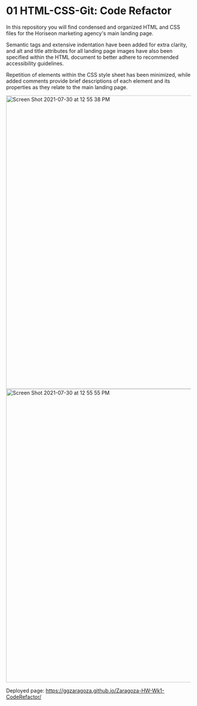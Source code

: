 # 01 HTML-CSS-Git: Code Refactor

In this repository you will find condensed and organized HTML and CSS files for the Horiseon marketing agency's main landing page.

Semantic tags and extensive indentation have been added for extra clarity, and alt and title attributes for all landing page images have also been specified within
the HTML document to better adhere to recommended accessibility guidelines.

Repetition of elements within the CSS style sheet has been minimized, while added comments provide brief descriptions of each element and its properties as they
relate to the main landing page.
<br>

<img width="800" alt="Screen Shot 2021-07-30 at 12 55 38 PM" src="https://user-images.githubusercontent.com/86588318/127693173-303492ce-d7c8-438a-8310-555df4dbec66.png">

<img width="800" alt="Screen Shot 2021-07-30 at 12 55 55 PM" src="https://user-images.githubusercontent.com/86588318/127693301-bb1a6e9e-17de-44f7-aed4-4ebe76923dec.png">

Deployed page: <a href="https://ggzaragoza.github.io/Zaragoza-HW-Wk1-CodeRefactor/">https://ggzaragoza.github.io/Zaragoza-HW-Wk1-CodeRefactor/</a>
